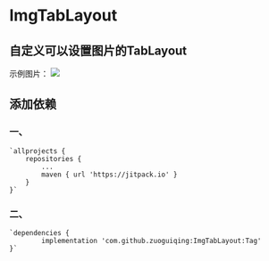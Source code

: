 # ImgTabLayout

## 自定义可以设置图片的TabLayout

示例图片：
![](https://github.com/zuoguiqing/ImgTabLayout/blob/master/155325956.jpg)


## 添加依赖
### 一、

	`allprojects {
		repositories {
			...
			maven { url 'https://jitpack.io' }
		}
	}`
  
  
### 二、

	`dependencies {
	        implementation 'com.github.zuoguiqing:ImgTabLayout:Tag'
	}`
